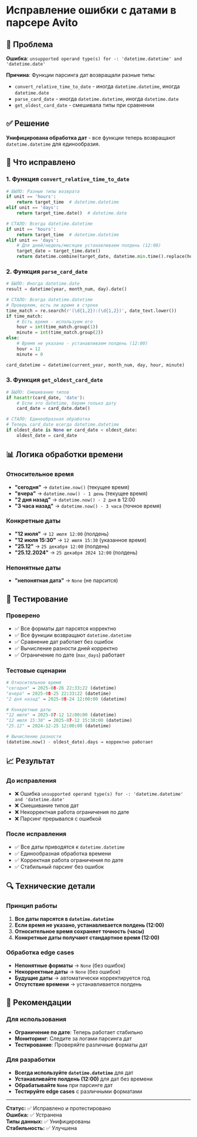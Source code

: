 # Исправление ошибки с датами в парсере Avito

## 🚨 Проблема
**Ошибка**: `unsupported operand type(s) for -: 'datetime.datetime' and 'datetime.date'`

**Причина**: Функции парсинга дат возвращали разные типы:
- `convert_relative_time_to_date` - иногда `datetime.datetime`, иногда `datetime.date`
- `parse_card_date` - иногда `datetime.datetime`, иногда `datetime.date`
- `get_oldest_card_date` - смешивала типы при сравнении

## ✅ Решение
**Унифицирована обработка дат** - все функции теперь возвращают `datetime.datetime` для единообразия.

## 🔧 Что исправлено

### 1. Функция `convert_relative_time_to_date`
```python
# БЫЛО: Разные типы возврата
if unit == 'hours':
    return target_time  # datetime.datetime
elif unit == 'days':
    return target_time.date()  # datetime.date

# СТАЛО: Всегда datetime.datetime
if unit == 'hours':
    return target_time  # datetime.datetime
elif unit == 'days':
    # Для дней/недель/месяцев устанавливаем полдень (12:00)
    target_date = target_time.date()
    return datetime.combine(target_date, datetime.min.time().replace(hour=12))
```

### 2. Функция `parse_card_date`
```python
# БЫЛО: Иногда datetime.date
result = datetime(year, month_num, day).date()

# СТАЛО: Всегда datetime.datetime
# Проверяем, есть ли время в строке
time_match = re.search(r'(\d{1,2}):(\d{1,2})', date_text.lower())
if time_match:
    # Есть время - используем его
    hour = int(time_match.group(1))
    minute = int(time_match.group(2))
else:
    # Время не указано - устанавливаем полдень (12:00)
    hour = 12
    minute = 0

card_datetime = datetime(current_year, month_num, day, hour, minute)
```

### 3. Функция `get_oldest_card_date`
```python
# БЫЛО: Смешивание типов
if hasattr(card_date, 'date'):
    # Если это datetime, берем только дату
    card_date = card_date.date()

# СТАЛО: Единообразная обработка
# Теперь card_date всегда datetime.datetime
if oldest_date is None or card_date < oldest_date:
    oldest_date = card_date
```

## 📊 Логика обработки времени

### Относительное время
- **"сегодня"** → `datetime.now()` (текущее время)
- **"вчера"** → `datetime.now() - 1 день` (текущее время)
- **"2 дня назад"** → `datetime.now() - 2 дня` в 12:00
- **"3 часа назад"** → `datetime.now() - 3 часа` (точное время)

### Конкретные даты
- **"12 июля"** → `12 июля 12:00` (полдень)
- **"12 июля 15:30"** → `12 июля 15:30` (указанное время)
- **"25.12"** → `25 декабря 12:00` (полдень)
- **"25.12.2024"** → `25 декабря 2024 12:00` (полдень)

### Непонятные даты
- **"непонятная дата"** → `None` (не парсится)

## 🧪 Тестирование

### Проверено
- ✅ Все форматы дат парсятся корректно
- ✅ Все функции возвращают `datetime.datetime`
- ✅ Сравнение дат работает без ошибок
- ✅ Вычисление разности дней корректно
- ✅ Ограничение по дате (`max_days`) работает

### Тестовые сценарии
```python
# Относительное время
"сегодня" → 2025-08-26 22:33:22 (datetime)
"вчера" → 2025-08-25 22:33:22 (datetime)
"2 дня назад" → 2025-08-24 12:00:00 (datetime)

# Конкретные даты
"12 июля" → 2025-07-12 12:00:00 (datetime)
"12 июля 15:30" → 2025-07-12 15:30:00 (datetime)
"25.12" → 2024-12-25 12:00:00 (datetime)

# Вычисление разности
(datetime.now() - oldest_date).days → корректно работает
```

## 📈 Результат

### До исправления
- ❌ Ошибка `unsupported operand type(s) for -: 'datetime.datetime' and 'datetime.date'`
- ❌ Смешивание типов дат
- ❌ Некорректная работа ограничения по дате
- ❌ Парсинг прерывался с ошибкой

### После исправления
- ✅ Все даты приводятся к `datetime.datetime`
- ✅ Единообразная обработка времени
- ✅ Корректная работа ограничения по дате
- ✅ Стабильный парсинг без ошибок

## 🔍 Технические детали

### Принцип работы
1. **Все даты парсятся в `datetime.datetime`**
2. **Если время не указано, устанавливается полдень (12:00)**
3. **Относительное время сохраняет точность (часы)**
4. **Конкретные даты получают стандартное время (12:00)**

### Обработка edge cases
- **Непонятные форматы** → `None` (без ошибок)
- **Некорректные даты** → `None` (без ошибок)
- **Будущие даты** → автоматически корректируется год
- **Отсутствие времени** → устанавливается полдень

## 🎯 Рекомендации

### Для использования
- **Ограничение по дате**: Теперь работает стабильно
- **Мониторинг**: Следите за логами парсинга дат
- **Тестирование**: Проверяйте различные форматы дат

### Для разработки
- **Всегда используйте `datetime.datetime`** для дат
- **Устанавливайте полдень (12:00)** для дат без времени
- **Обрабатывайте `None`** при парсинге дат
- **Тестируйте edge cases** с различными форматами

---

**Статус:** ✅ Исправлено и протестировано  
**Ошибка:** ✅ Устранена  
**Типы данных:** ✅ Унифицированы  
**Стабильность:** ✅ Улучшена
